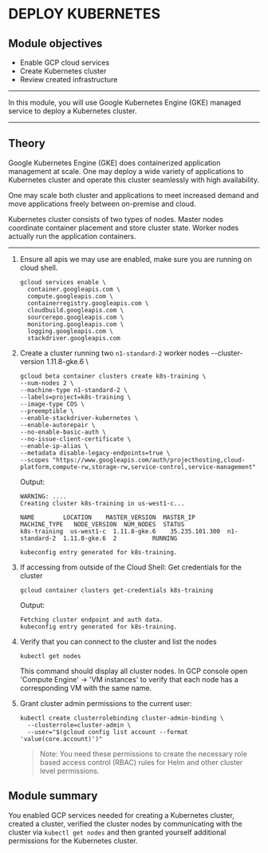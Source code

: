 DEPLOY KUBERNETES
=================

Module objectives
-----------------


- Enable GCP cloud services
- Create Kubernetes cluster
- Review created infrastructure

---

In this module, you will use Google Kubernetes Engine (GKE) managed service to deploy a Kubernetes cluster.

---

Theory
------

Google Kubernetes Engine (GKE) does containerized application management at scale. One may deploy a wide variety of applications to Kubernetes cluster and operate this cluster seamlessly with high availability.

One may scale both cluster and applications to meet increased demand and move applications freely between on-premise and cloud.

Kubernetes cluster consists of two types of nodes. Master nodes coordinate container placement and store cluster state. Worker nodes actually run the application containers.

---

1. Ensure all apis we may use are enabled, make sure you are running on cloud shell.

    ```shell
    gcloud services enable \
      container.googleapis.com \
      compute.googleapis.com \
      containerregistry.googleapis.com \
      cloudbuild.googleapis.com \
      sourcerepo.googleapis.com \
      monitoring.googleapis.com \
      logging.googleapis.com \
      stackdriver.googleapis.com
    ```


1. Create a cluster running two `n1-standard-2` worker nodes
    --cluster-version 1.11.8-gke.6 \

    ```shell
    gcloud beta container clusters create k8s-training \
    --num-nodes 2 \
    --machine-type n1-standard-2 \
    --labels=project=k8s-training \
    --image-type COS \
    --preemptible \
    --enable-stackdriver-kubernetes \
    --enable-autorepair \
    --no-enable-basic-auth \
    --no-issue-client-certificate \
    --enable-ip-alias \
    --metadata disable-legacy-endpoints=true \
    --scopes "https://www.googleapis.com/auth/projecthosting,cloud-platform,compute-rw,storage-rw,service-control,service-management"
    ```

    Output:
    ```console
    WARNING: ....
    Creating cluster k8s-training in us-west1-c...

    NAME        LOCATION    MASTER_VERSION  MASTER_IP       MACHINE_TYPE   NODE_VERSION  NUM_NODES  STATUS
    k8s-training  us-west1-c  1.11.8-gke.6    35.235.101.300  n1-standard-2  1.11.8-gke.6  2          RUNNING

    kubeconfig entry generated for k8s-training.
    ```

1. If accessing from outside of the Cloud Shell:  Get credentials for the cluster

    ```console
    gcloud container clusters get-credentials k8s-training
    ```

    Output:
    ```console
    Fetching cluster endpoint and auth data.
    kubeconfig entry generated for k8s-training.
    ```

1. Verify that you can connect to the cluster and list the nodes

    ```shell
    kubectl get nodes
    ```
    This command should display all cluster nodes. In GCP console open
    'Compute Engine' -> 'VM instances' to verify that each node has a
    corresponding VM with the same name.

1. Grant cluster admin permissions to the current user:

    ```shell
    kubectl create clusterrolebinding cluster-admin-binding \
      --clusterrole=cluster-admin \
      --user="$(gcloud config list account --format 'value(core.account)')"
    ```

    > Note: You need these permissions to create the necessary role
    based access control (RBAC) rules for Helm and other cluster
    level permissions.

Module summary
--------------
You enabled GCP services needed for creating a Kubernetes cluster, created a cluster,
verified the cluster nodes by communicating with the cluster via
``kubectl get nodes`` and then granted yourself additional
permissions for the Kubernetes cluster.
